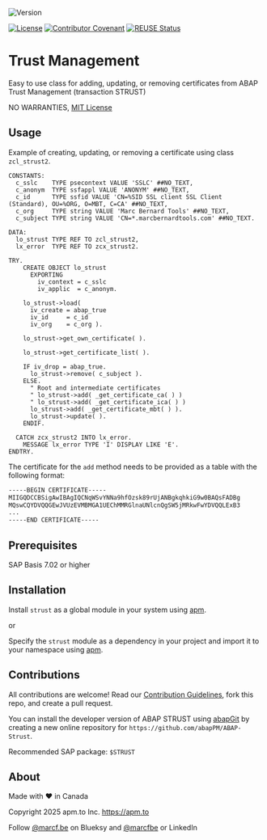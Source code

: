 ![Version](https://img.shields.io/endpoint?url=https://shield.abappm.com/github/abapPM/ABAP-Strust/src/zcl_strust2.clas.abap/c_version&label=Version&color=blue)

[![License](https://img.shields.io/github/license/abapPM/ABAP-Strust?label=License&color=success)](LICENSE)
[![Contributor Covenant](https://img.shields.io/badge/Contributor%20Covenant-2.1-4baaaa.svg?color=success)](https://github.com/abapPM/.github/blob/main/CODE_OF_CONDUCT.md)
[![REUSE Status](https://api.reuse.software/badge/github.com/abapPM/ABAP-Strust)](https://api.reuse.software/info/github.com/abapPM/ABAP-Strust)

# Trust Management

Easy to use class for adding, updating, or removing certificates from ABAP Trust Management (transaction STRUST)

NO WARRANTIES, [MIT License](LICENSE)

## Usage

Example of creating, updating, or removing a certificate using class `zcl_strust2`.

```abap
CONSTANTS:
  c_sslc    TYPE psecontext VALUE 'SSLC' ##NO_TEXT,
  c_anonym  TYPE ssfappl VALUE 'ANONYM' ##NO_TEXT,
  c_id      TYPE ssfid VALUE 'CN=%SID SSL client SSL Client (Standard), OU=%ORG, O=MBT, C=CA' ##NO_TEXT,
  c_org     TYPE string VALUE 'Marc Bernard Tools' ##NO_TEXT,
  c_subject TYPE string VALUE 'CN=*.marcbernardtools.com' ##NO_TEXT.

DATA:
  lo_strust TYPE REF TO zcl_strust2,
  lx_error  TYPE REF TO zcx_strust2.

TRY.
    CREATE OBJECT lo_strust
      EXPORTING
        iv_context = c_sslc
        iv_applic  = c_anonym.

    lo_strust->load(
      iv_create = abap_true
      iv_id     = c_id
      iv_org    = c_org ).

    lo_strust->get_own_certificate( ).

    lo_strust->get_certificate_list( ).

    IF iv_drop = abap_true.
      lo_strust->remove( c_subject ).
    ELSE.
      " Root and intermediate certificates
      " lo_strust->add( _get_certificate_ca( ) )
      " lo_strust->add( _get_certificate_ica( ) )
      lo_strust->add( _get_certificate_mbt( ) ).
      lo_strust->update( ).
    ENDIF.

  CATCH zcx_strust2 INTO lx_error.
    MESSAGE lx_error TYPE 'I' DISPLAY LIKE 'E'.
ENDTRY.
```

The certificate for the `add` method needs to be provided as a table with the following format:

```txt
-----BEGIN CERTIFICATE-----
MIIGQDCCBSigAwIBAgIQCNqWSvYNNa9hfOzsk89rUjANBgkqhkiG9w0BAQsFADBg
MQswCQYDVQQGEwJVUzEVMBMGA1UEChMMRGlnaUNlcnQgSW5jMRkwFwYDVQQLExB3
...
-----END CERTIFICATE-----
```

## Prerequisites

SAP Basis 7.02 or higher

## Installation

Install `strust` as a global module in your system using [apm](https://abappm.com).

or

Specify the `strust` module as a dependency in your project and import it to your namespace using [apm](https://abappm.com).

## Contributions

All contributions are welcome! Read our [Contribution Guidelines](https://github.com/abapPM/ABAP-Strust/blob/main/CONTRIBUTING.md), fork this repo, and create a pull request.

You can install the developer version of ABAP STRUST using [abapGit](https://github.com/abapGit/abapGit) by creating a new online repository for `https://github.com/abapPM/ABAP-Strust`.

Recommended SAP package: `$STRUST`

## About

Made with ❤ in Canada

Copyright 2025 apm.to Inc. <https://apm.to>

Follow [@marcf.be](https://bsky.app/profile/marcf.be) on Blueksy and [@marcfbe](https://linkedin.com/in/marcfbe) or LinkedIn

